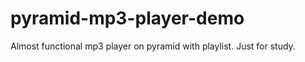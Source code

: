 pyramid-mp3-player-demo
=======================

Almost functional mp3 player on pyramid with playlist. Just for study.